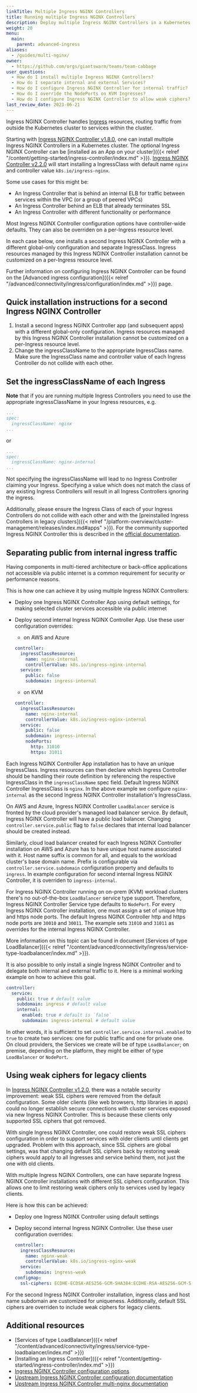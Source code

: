 ```yaml
---
linkTitle: Multiple Ingress NGINX Controllers
title: Running multiple Ingress NGINX Controllers
description: Deploy multiple Ingress NGINX Controllers in a Kubernetes cluster to separate different ingress traffic classes.
weight: 20
menu:
  main:
    parent: advanced-ingress
aliases:
  - /guides/multi-nginx/
owner:
  - https://github.com/orgs/giantswarm/teams/team-cabbage
user_questions:
  - How do I install multiple Ingress NGINX Controllers?
  - How do I separate internal and external Services?
  - How do I configure Ingress NGINX Controller for internal traffic?
  - How do I override the NodePorts on KVM Ingresses?
  - How do I configure Ingress NGINX Controller to allow weak ciphers?
last_review_date: 2023-06-21
---
```


Ingress NGINX Controller handles [Ingress](https://kubernetes.io/docs/concepts/services-networking/ingress/) resources, routing traffic from outside the Kubernetes cluster to services within the cluster.

Starting with [Ingress NGINX Controller v1.8.0](/changes/managed-apps/nginx-ingress-controller-app/v1.8.0/), one can install multiple Ingress NGINX Controllers in a Kubernetes cluster. The optional Ingress NGINX Controller can be [installed as an App on your cluster]({{< relref "/content/getting-started/ingress-controller/index.md" >}}).
[Ingress NGINX Controller v2.2.0](/changes/managed-apps/nginx-ingress-controller-app/v2.2.0/) will start installing a IngressClass with default name `nginx` and controller value `k8s.io/ingress-nginx`.

Some use cases for this might be:

- An Ingress Controller that is behind an internal ELB for traffic between services within the VPC (or a group of peered VPCs)
- An Ingress Controller behind an ELB that already terminates SSL
- An Ingress Controller with different functionality or performance

Most Ingress NGINX Controller configuration options have controller-wide defaults. They can also be overriden on a per-Ingress resource level.

In each case below, one installs a second Ingress NGINX Controller with a different global-only configuration and separate IngressClass. Ingress resources managed by this Ingress NGINX Controller installation cannot be customized on a per-Ingress resource level.

Further information on configuring Ingress NGINX Controller can be found on the [Advanced ingress configuration]({{< relref "/advanced/connectivity/ingress/configuration/index.md" >}}) page.

## Quick installation instructions for a second Ingress NGINX Controller

1. Install a second Ingress NGINX Controller app (and subsequent apps) with a different global-only configuration. Ingress resources managed by this Ingress NGINX Controller installation cannot be customized on a per-Ingress resource level.
2. Change the ingressClassName to the appropriate IngressClass name. Make sure the IngressClass name and controller value of each Ingress Controller do not collide with each other.

## Set the ingressClassName of each Ingress

__Note__ that if you are running multiple Ingress Controllers you need to use the appropriate ingressClassName in your Ingress resources, e.g.

```yaml
...
spec:
  ingressClassName: nginx
...
```

or

```yaml
...
spec:
  ingressClassName: nginx-internal
...
```

Not specifying the ingressClassName will lead to no Ingress Controller claiming your Ingress. Specifying a value which does not match the class of any existing Ingress Controllers will result in all Ingress Controllers ignoring the ingress.

Additionally, please ensure the Ingress Class of each of your Ingress Controllers do not collide with each other and with the [preinstalled Ingress Controllers in legacy clusters]({{< relref "/platform-overview/cluster-management/releases/index.md#apps" >}}). For the community supported Ingress NGINX Controller this is described in the [official documentation](https://kubernetes.github.io/ingress-nginx/user-guide/multiple-ingress/).

## Separating public from internal ingress traffic

Having components in multi-tiered architecture or back-office applications not accessible via public internet is a common requirement for security or performance reasons.

This is how one can achieve it by using multiple Ingress NGINX Controllers:

- Deploy one Ingress NGINX Controller App using default settings, for making selected cluster services accessible via public internet
- Deploy second internal Ingress NGINX Controller App. Use these user configuration overrides:

    - on AWS and Azure

    ```yaml
    controller:
      ingressClassResource:
        name: nginx-internal
        controllerValue: k8s.io/ingress-nginx-internal
      service:
        public: false
        subdomain: ingress-internal
    ```

    - on KVM

    ```yaml
    controller:
      ingressClassResource:
        name: nginx-internal
        controllerValue: k8s.io/ingress-nginx-internal
      service:
        public: false
        subdomain: ingress-internal
        nodePorts:
          http: 31010
          https: 31011
    ```

Each Ingress NGINX Controller App installation has to have an unique IngressClass. Ingress resources can then declare which Ingress Controller should be handling their route definition by referencing the respective IngressClass in the `ingressClassName` spec field. Default Ingress NGINX Controller IngressClass is `nginx`. In the above example we configure `nginx-internal` as the second Ingress NGINX Controller installation's IngressClass.

On AWS and Azure, Ingress NGINX Controller `LoadBalancer` service is fronted by the cloud provider's managed load balancer service. By default, Ingress NGINX Controller will have a public load balancer. Changing `controller.service.public` flag to `false` declares that internal load balancer should be created instead.

Similarly, cloud load balancer created for each Ingress NGINX Controller installation on AWS and Azure has to have unique host name associated with it. Host name suffix is common for all, and equals to the workload cluster's base domain name. Prefix is configurable via `controller.service.subdomain` configuration property and defaults to `ingress`. In example configuration for second internal Ingress NGINX Controller, it is overriden to `ingress-internal`.

For Ingress NGINX Controller running on on-prem (KVM) workload clusters there's no out-of-the-box `LoadBalancer` service type support. Therefore, Ingress NGINX Controller Service type defaults to `NodePort`. For every Ingress NGINX Controller installation, one must assign a set of unique http and https node ports. The default Ingress NGINX Controller http and https node ports are `30010` and `30011`. The example sets `31010` and `31011` as overrides for the internal Ingress NGINX Controller.

More information on this topic can be found in document [Services of type LoadBalancer]({{< relref "/content/advanced/connectivity/ingress/service-type-loadbalancer/index.md" >}}).

It is also possible to only install a single Ingress NGINX Controller and to delegate both internal and external traffic to it. Here is a minimal working example on how to achieve this goal.

```yaml
controller:
  service:
    public: true # default value
    subdomain: ingress # default value
    internal:
      enabled: true # default is `false`
      subdomain: ingress-internal # default value
```

In other words, it is sufficient to set `controller.service.internal.enabled` to `true` to create two services: one for public traffic and one for private one. On cloud providers, the Services we create will be of type `LoadBalancer`; on premise, depending on the platform, they might be either of type `LoadBalancer` or `NodePort`.

## Using weak ciphers for legacy clients

In [Ingress NGINX Controller v1.2.0](https://github.com/giantswarm/ingress-nginx-app/blob/main/CHANGELOG.md#120-2020-01-21), there was a notable security improvement: weak SSL ciphers were removed from the default configuration. Some older clients (like web browsers, http libraries in apps) could no longer establish secure connections with cluster services exposed via new Ingress NGINX Controller. This is because these clients only supported SSL ciphers that got removed.

With single Ingress NGINX Controller, one could restore weak SSL ciphers configuration in order to support services with older clients until clients get upgraded. Problem with this approach, since SSL ciphers are global settings, was that changing default SSL ciphers back by restoring weak ciphers would apply to all Ingresses and service behind them, not just the one with old clients.

With multiple Ingress NGINX Controllers, one can have separate Ingress NGINX Controller installations with different SSL ciphers configuration. This allows one to limit restoring weak ciphers only to services used by legacy clients.

Here is how this can be achieved:

- Deploy one Ingress NGINX Controller using default settings
- Deploy second internal Ingress NGINX Controller. Use these user configuration overrides:

  ```yaml
  controller:
    ingressClassResource:
      name: nginx-weak
      controllerValue: k8s.io/ingress-nginx-weak
    service:
      subdomain: ingress-weak
  configmap:
    ssl-ciphers: ECDHE-ECDSA-AES256-GCM-SHA384:ECDHE-RSA-AES256-GCM-SHA384:ECDHE-ECDSA-CHACHA20-POLY1305:ECDHE-RSA-CHACHA20-POLY1305:ECDHE-ECDSA-AES128-GCM-SHA256:ECDHE-RSA-AES128-GCM-SHA256:ECDHE-ECDSA-AES256-SHA384:ECDHE-RSA-AES256-SHA384:ECDHE-ECDSA-AES128-SHA256:ECDHE-RSA-AES128-SHA256
  ```

For the second Ingress NGINX Controller installation, ingress class and host name subdomain are customized for uniqueness. Additionally, default SSL ciphers are overriden to include weak ciphers for legacy clients.

## Additional resources

- [Services of type LoadBalancer]({{< relref "/content/advanced/connectivity/ingress/service-type-loadbalancer/index.md" >}})
- [Installing an Ingress Controller]({{< relref "/content/getting-started/ingress-controller/index.md" >}})
- [Ingress NGINX Controller configuration options](https://github.com/giantswarm/ingress-nginx-app/blob/main/helm/ingress-nginx/values.yaml)
- [Upstream Ingress NGINX Controller configuration documentation](https://kubernetes.github.io/ingress-nginx/user-guide/nginx-configuration/)
- [Upstream Ingress NGINX Controller multi-nginx documentation](https://kubernetes.github.io/ingress-nginx/user-guide/multiple-ingress/)

